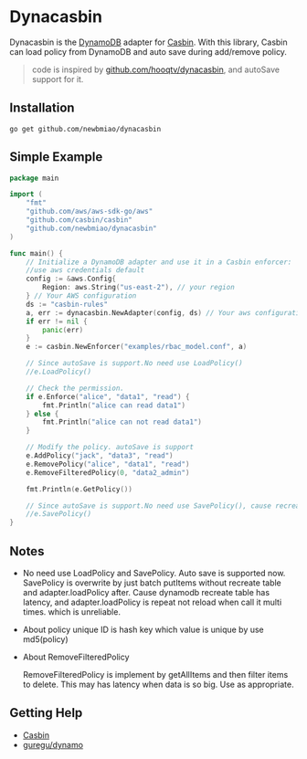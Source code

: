 Dynacasbin
==========

Dynacasbin is the [DynamoDB](https://aws.amazon.com/dynamodb/) adapter for [Casbin](https://github.com/casbin/casbin). With this library, Casbin can load policy from DynamoDB and auto save during add/remove policy.

> code is inspired by [github.com/hooqtv/dynacasbin](https://github.com/HOOQTV/dynacasbin), and autoSave support for it.

## Installation

    go get github.com/newbmiao/dynacasbin

## Simple Example

```go
package main

import (
	"fmt"
	"github.com/aws/aws-sdk-go/aws"
	"github.com/casbin/casbin"
	"github.com/newbmiao/dynacasbin"
)

func main() {
	// Initialize a DynamoDB adapter and use it in a Casbin enforcer:
	//use aws credentials default
	config := &aws.Config{
		Region: aws.String("us-east-2"), // your region
	} // Your AWS configuration
	ds := "casbin-rules"
	a, err := dynacasbin.NewAdapter(config, ds) // Your aws configuration and data source.
	if err != nil {
		panic(err)
	}
	e := casbin.NewEnforcer("examples/rbac_model.conf", a)

	// Since autoSave is support.No need use LoadPolicy()
	//e.LoadPolicy()

	// Check the permission.
	if e.Enforce("alice", "data1", "read") {
		fmt.Println("alice can read data1")
	} else {
		fmt.Println("alice can not read data1")
	}

	// Modify the policy. autoSave is support
	e.AddPolicy("jack", "data3", "read")
	e.RemovePolicy("alice", "data1", "read")
	e.RemoveFilteredPolicy(0, "data2_admin")

	fmt.Println(e.GetPolicy())

	// Since autoSave is support.No need use SavePolicy(), cause recreate table has latency, will be failed
	//e.SavePolicy()
}
```
## Notes
-  No need use LoadPolicy and SavePolicy.
    Auto save is supported now.
    SavePolicy is overwrite by just batch putItems without recreate table and adapter.loadPolicy after.
    Cause dynamodb recreate table has latency, 
    and adapter.loadPolicy is repeat not reload when call it multi times.
which is unreliable.

- About policy unique
    ID is hash key which value is unique by use md5(policy)
    
- About RemoveFilteredPolicy

    RemoveFilteredPolicy is implement by getAllItems and then filter items to delete.
This may has latency when data is so big. Use as appropriate. 
 
## Getting Help

- [Casbin](https://github.com/casbin/casbin)
- [guregu/dynamo](https://github.com/guregu/dynamo)
